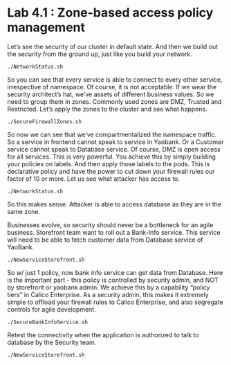 # Lab 4.1 : Zone-based access policy management

Let’s see the security of our cluster in default state. And then we build out the security from the ground up, just like you build your network.
```
./NetworkStatus.sh
```

So you can see that every service is able to connect to every other service, irrespective of namespace. Of course, it is not acceptable. If we wear the security architect’s hat, we’ve assets of different business values. So we need to group them in zones. Commonly used zones are DMZ, Trusted and Restricted. Let’s apply the zones to the cluster and see what happens.
```
./SecureFirewallZones.sh
```

So now we can see that we’ve compartmentalized the namespace traffic. So a service in frontend cannot speak to service in Yaobank. Or a Customer service cannot speak to Database service. Of course, DMZ is open access for all services. This is very powerful. You achieve this by simply building your policies on labels. And then apply those labels to the pods. This is declarative policy and have the power to cut down your firewall rules our factor of 10 or more. Let us see what attacker has access to.
```
./NetworkStatus.sh
```

So this makes sense. Attacker is able to access database as they are in the same zone.

Businesses evolve, so security should never be a bottleneck for an agile business. Storefront team want to roll out a Bank-Info service. This service will need to be able to fetch customer data from Database service of YaoBank.
```
./NewServiceStorefront.sh
```
So w/ just 1 policy, now bank info service can get data from Database. Here is the important part - this policy is controlled by security admin, and NOT by storefront or yaobank admin. We achieve this by a capability “policy tiers” in Calico Enterprise. As a security admin, this makes it extremely simple to offload your firewall rules to Calico Enterprise, and also segregate controls for agile development.
```
./SecureBankInfoService.sh
```

Retest the connectivity when the application is authorized to talk to database by the Security team.
```
./NewServiceStorefront.sh
```



